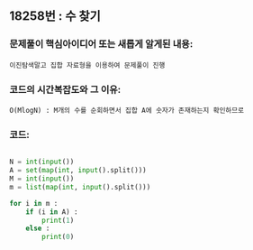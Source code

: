 ## 18258번 : 수 찾기
### 문제풀이 핵심아이디어 또는 새롭게 알게된 내용: 
    이진탐색말고 집합 자료형을 이용하여 문제풀이 진행 
    
### 코드의 시간복잡도와 그 이유:
    O(MlogN) : M개의 수를 순회하면서 집합 A에 숫자가 존재하는지 확인하므로

### 코드:
```python

N = int(input())
A = set(map(int, input().split()))
M = int(input())
m = list(map(int, input().split()))

for i in m :
    if (i in A) :
        print(1)
    else :
        print(0)

    

```
